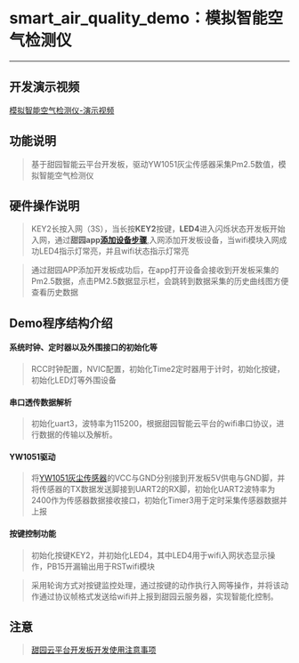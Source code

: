 # smart_air_quality_demo：模拟智能空气检测仪
------------------------------------------

## 开发演示视频

[模拟智能空气检测仪-演示视频](https://smart-img.5itianyuan.com/open/smart_air_quality_detector_demo.mp4)

## 功能说明

> 基于甜园智能云平台开发板，驱动YW1051灰尘传感器采集Pm2.5数值，模拟智能空气检测仪

## 硬件操作说明

> KEY2长按入网（3S），当长按**KEY2**按键，**LED4**进入闪烁状态开发板开始入网，通过**甜园app[添加设备步骤](app_add_wifidevelopboard.md)**,入网添加开发板设备，当wifi模块入网成功LED4指示灯常亮，并且wifi状态指示灯常亮

> 通过甜园APP添加开发板成功后，在app打开设备会接收到开发板采集的Pm2.5数据，点击PM2.5数据显示栏，会跳转到数据采集的历史曲线图方便查看历史数据

## Demo程序结构介绍

#### 系统时钟、定时器以及外围接口的初始化等

> RCC时钟配置，NVIC配置，初始化Time2定时器用于计时，初始化按键，初始化LED灯等外围设备

#### 串口透传数据解析

> 初始化uart3，波特率为115200，根据甜园智能云平台的wifi串口协议，进行数据的传输以及解析。

#### YW1051驱动

> 将[YW1051灰尘传感器](YW-1051_data_sheet.pdf)的VCC与GND分别接到开发板5V供电与GND脚，并将传感器的TX数据发送脚接到UART2的RX脚，初始化UART2波特率为2400作为传感器数据接收接口，初始化Timer3用于定时采集传感器数据并上报

#### 按键控制功能

> 初始化按键KEY2，并初始化LED4，其中LED4用于wifi入网状态显示操作，PB15开漏输出用于RSTwifi模块

> 采用轮询方式对按键监控处理，通过按键的动作执行入网等操作，并将该动作通过协议帧格式发送给wifi并上报到甜园云服务器，实现智能化控制。

## 注意

>[甜园云平台开发板开发使用注意事项](warning.md)
